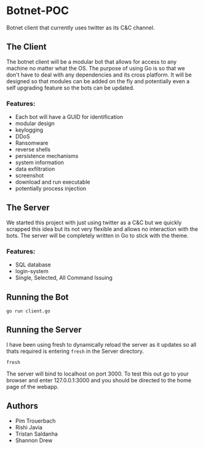 # Botnet-POC
Botnet client that currently uses twitter as its C&C channel. 

## The Client

The botnet client will be a modular bot that allows for access to any machine no matter what the OS. The purpose of using Go is so that we don't have to deal with any dependencies and its cross platform. It will be designed so that modules can be added on the fly and potentially even a self upgrading feature so the bots can be updated.

### Features:
- Each bot will have a GUID for identification 
- modular design
- keylogging
- DDoS
- Ransomware
- reverse shells
- persistence mechanisms
- system information
- data exfiltration
- screenshot
- download and run executable
- potentially process injection

## The Server

We started this project with just using twitter as a C&C but we quickly scrapped this idea but its not very flexible and allows no interaction with the bots. The server will be completely written in Go to stick with the theme. 

### Features:
- SQL database
- login-system
- Single, Selected, All Command Issuing

## Running the Bot

`go run client.go`

## Running the Server

I have been using fresh to dynamically reload the server as it updates so all thats required is entering `fresh` in the Server directory. 

`fresh`

The server will bind to localhost on port 3000. To test this out go to your browser and enter 127.0.0.1:3000 and you should be directed to the home page of the webapp. 

## Authors
- Pim Trouerbach
- Rishi Javia
- Tristan Saldanha
- Shannon Drew
